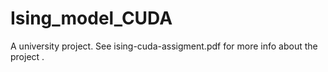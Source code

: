 # Ising_model_CUDA
A university project. See ising-cuda-assigment.pdf for more info
about the project .
